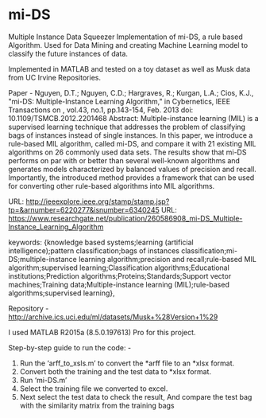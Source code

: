 # mi-DS
Multiple Instance Data Squeezer
Implementation of mi-DS, a rule based Algorithm. Used for Data Mining and creating Machine Learning model to classify the future instances of data.

Implemented in MATLAB and tested on a toy dataset as well as Musk data from UC Irvine Repositories.

Paper - 
Nguyen, D.T.; Nguyen, C.D.; Hargraves, R.; Kurgan, L.A.; Cios, K.J., "mi-DS: Multiple-Instance Learning Algorithm," in Cybernetics, IEEE Transactions on , vol.43, no.1, pp.143-154, Feb. 2013
doi: 10.1109/TSMCB.2012.2201468
Abstract: Multiple-instance learning (MIL) is a supervised learning technique that addresses the problem of classifying bags of instances instead of single instances. In this paper, we introduce a rule-based MIL algorithm, called mi-DS, and compare it with 21 existing MIL algorithms on 26 commonly used data sets. The results show that mi-DS performs on par with or better than several well-known algorithms and generates models characterized by balanced values of precision and recall. Importantly, the introduced method provides a framework that can be used for converting other rule-based algorithms into MIL algorithms.

URL: http://ieeexplore.ieee.org/stamp/stamp.jsp?tp=&arnumber=6220277&isnumber=6340245
URL: https://www.researchgate.net/publication/260586908_mi-DS_Multiple-Instance_Learning_Algorithm

keywords: {knowledge based systems;learning (artificial intelligence);pattern classification;bags of instances classification;mi-DS;multiple-instance learning algorithm;precision and recall;rule-based MIL algorithm;supervised learning;Classification algorithms;Educational institutions;Prediction algorithms;Proteins;Standards;Support vector machines;Training data;Multiple-instance learning (MIL);rule-based algorithms;supervised learning},

Repository - 
http://archive.ics.uci.edu/ml/datasets/Musk+%28Version+1%29

I used MATLAB R2015a (8.5.0.197613) Pro for this project.

Step-by-step guide to run the code: -

1.	Run the ‘arff_to_xsls.m’ to convert the *arff file to an *xlsx format.
2.	Convert both the training and the test data to *xlsx format.
3.	Run ‘mi-DS.m’
4.	Select the training file we converted to excel.
5.	Next select the test data to check the result, And compare the test bag with the similarity matrix from the training bags
